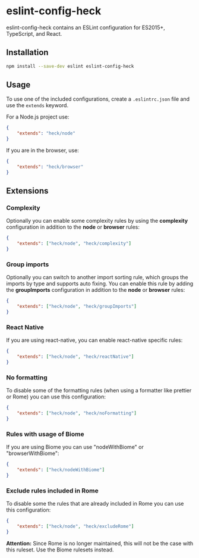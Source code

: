 # eslint-config-heck

eslint-config-heck contains an ESLint configuration for ES2015+, TypeScript, and React.

## Installation

~~~sh
npm install --save-dev eslint eslint-config-heck
~~~

## Usage

To use one of the included configurations, create a `.eslintrc.json` file and use the `extends` keyword.

For a Node.js project use:

~~~json
{
    "extends": "heck/node"
}
~~~

If you are in the browser, use:

~~~json
{
    "extends": "heck/browser"
}
~~~

## Extensions

### Complexity

Optionally you can enable some complexity rules by using the **complexity** configuration in addition to the **node** or **browser** rules:

~~~json
{
    "extends": ["heck/node", "heck/complexity"]
}
~~~

### Group imports

Optionally you can switch to another import sorting rule, which groups the imports by type and supports auto fixing. You can enable this rule by adding the **groupImports** configuration in addition to the **node** or **browser** rules:

~~~json
{
    "extends": ["heck/node", "heck/groupImports"]
}
~~~

### React Native

If you are using react-native, you can enable react-native specific rules:

~~~json
{
    "extends": ["heck/node", "heck/reactNative"]
}
~~~

### No formatting

To disable some of the formatting rules (when using a formatter like prettier or Rome) you can use this configuration:

~~~json
{
    "extends": ["heck/node", "heck/noFormatting"]
}
~~~

### Rules with usage of Biome

If you are using Biome you can use "nodeWithBiome" or "browserWithBiome":

~~~json
{
    "extends": ["heck/nodeWithBiome"]
}
~~~

### Exclude rules included in Rome

To disable some the rules that are already included in Rome you can use this configuration:

~~~json
{
    "extends": ["heck/node", "heck/excludeRome"]
}
~~~

**Attention:** Since Rome is no longer maintained, this will not be the case with this ruleset. Use the Biome rulesets instead.
